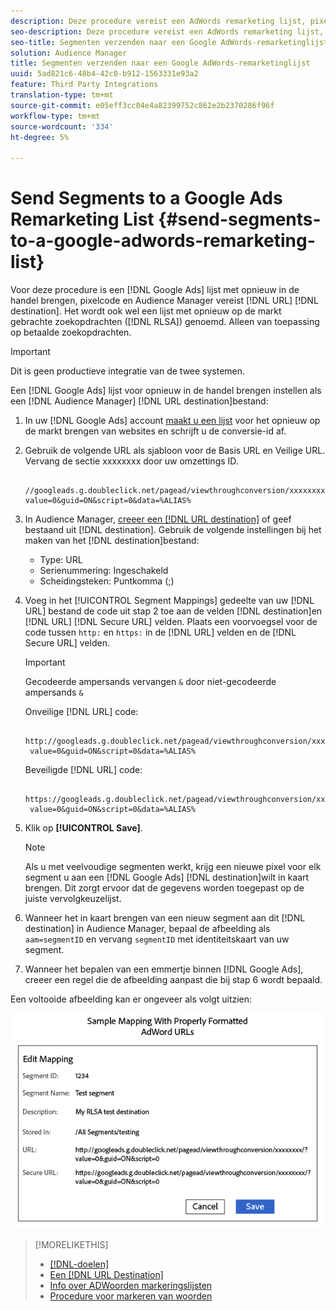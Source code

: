 ```yaml
---
description: Deze procedure vereist een AdWords remarketing lijst, pixelcode, en een Audience Manager URL bestemming. Het is ook gekend als remarketing lijst voor de integratie van onderzoeksadvertenties (RLSA). Alleen van toepassing op betaalde zoekopdrachten.
seo-description: Deze procedure vereist een AdWords remarketing lijst, pixelcode, en een Audience Manager URL bestemming. Het is ook gekend als remarketing lijst voor de integratie van onderzoeksadvertenties (RLSA). Alleen van toepassing op betaalde zoekopdrachten.
seo-title: Segmenten verzenden naar een Google AdWords-remarketinglijst
solution: Audience Manager
title: Segmenten verzenden naar een Google AdWords-remarketinglijst
uuid: 5ad821c6-48b4-42c0-b912-1563331e93a2
feature: Third Party Integrations
translation-type: tm+mt
source-git-commit: e05eff3cc04e4a82399752c862e2b2370286f96f
workflow-type: tm+mt
source-wordcount: '334'
ht-degree: 5%

---
```



# Send Segments to a Google Ads Remarketing List {#send-segments-to-a-google-adwords-remarketing-list}

Voor deze procedure is een [!DNL Google Ads] lijst met opnieuw in de handel brengen, pixelcode en Audience Manager vereist [!DNL URL] [!DNL destination]. Het wordt ook wel een lijst met opnieuw op de markt gebrachte zoekopdrachten ([!DNL RLSA]) genoemd. Alleen van toepassing op betaalde zoekopdrachten.

>[!IMPORTANT]
>Dit is geen productieve integratie van de twee systemen.

Een [!DNL Google Ads] lijst voor opnieuw in de handel brengen instellen als een [!DNL Audience Manager] [!DNL URL destination]bestand:

1. In uw [!DNL Google Ads] account [maakt u een lijst](https://support.google.com/adwords/answer/2454064?hl=en) voor het opnieuw op de markt brengen van websites en schrijft u de conversie-id af.
1. Gebruik de volgende URL als sjabloon voor de Basis URL en Veilige URL. Vervang de sectie xxxxxxxx door uw omzettings ID.

   ```
    //googleads.g.doubleclick.net/pagead/viewthroughconversion/xxxxxxxx/?value=0&guid=ON&script=0&data=%ALIAS%
   ```

1. In Audience Manager, [creeer een [!DNL URL destination]](../../features/destinations/create-url-destination.md) of geef bestaand uit [!DNL destination]. Gebruik de volgende instellingen bij het maken van het [!DNL destination]bestand:
   * Type: URL
   * Serienummering: Ingeschakeld
   * Scheidingsteken: Puntkomma (;)

1. Voeg in het [!UICONTROL Segment Mappings] gedeelte van uw [!DNL URL] bestand de code uit stap 2 toe aan de velden [!DNL destination]en [!DNL URL] [!DNL Secure URL] velden. Plaats een voorvoegsel voor de code tussen `http:` en `https:` in de [!DNL URL] velden en de [!DNL Secure URL] velden.

   >[!IMPORTANT]
   >
   >Gecodeerde ampersands vervangen `&` door niet-gecodeerde ampersands `&`

   Onveilige [!DNL URL] code:

   ```
    http://googleads.g.doubleclick.net/pagead/viewthroughconversion/xxxxxxxx/?
    value=0&guid=ON&script=0&data=%ALIAS%
   ```

   Beveiligde [!DNL URL] code:

   ```
    https://googleads.g.doubleclick.net/pagead/viewthroughconversion/xxxxxxxx/?
    value=0&guid=ON&script=0&data=%ALIAS%
   ```

1. Klik op **[!UICONTROL Save]**.

   >[!NOTE]
   >
   >Als u met veelvoudige segmenten werkt, krijg een nieuwe pixel voor elk segment u aan een [!DNL Google Ads] [!DNL destination]wilt in kaart brengen. Dit zorgt ervoor dat de gegevens worden toegepast op de juiste vervolgkeuzelijst.

1. Wanneer het in kaart brengen van een nieuw segment aan dit [!DNL destination] in Audience Manager, bepaal de afbeelding als `aam=segmentID` en vervang `segmentID` met identiteitskaart van uw segment.
1. Wanneer het bepalen van een emmertje binnen [!DNL Google Ads], creeer een regel die de afbeelding aanpast die bij stap 6 wordt bepaald.

Een voltooide afbeelding kan er ongeveer als volgt uitzien:

![](../assets/rlsa_mapping.png)

>[!MORELIKETHIS]
>
>* [[!DNL-doelen]](../../features/destinations/destinations.md)
>* [Een [!DNL URL Destination]](../../features/destinations/create-url-destination.md)
>* [Info over ADWoorden markeringslijsten](https://support.google.com/adwords/answer/2472738)
>* [Procedure voor markeren van woorden](https://support.google.com/adwords/answer/2454000)

